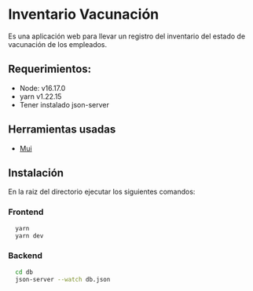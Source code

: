 
# Inventario Vacunación

Es una aplicación web para llevar un registro del inventario del estado de
vacunación de los empleados.

## Requerimientos:
- Node: v16.17.0
- yarn v1.22.15
- Tener instalado json-server
## Herramientas usadas
- [Mui](https://mui.com/ "Mui")
## Instalación

En la raiz del directorio ejecutar los siguientes comandos:

### Frontend

```bash
  yarn
  yarn dev
```
### Backend
```bash
  cd db
  json-server --watch db.json
```